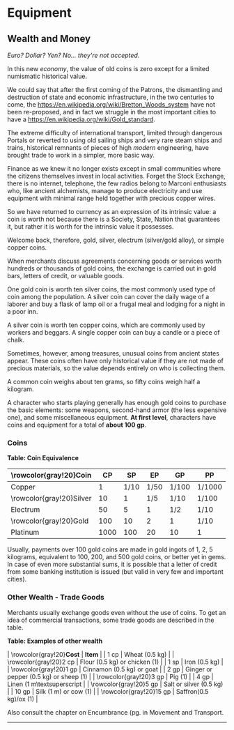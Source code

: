 # Equipment

## Wealth and Money

*Euro? Dollar? Yen? No... they're not accepted.*

In this new *economy*, the value of old coins is zero except for a limited numismatic historical value.

We could say that after the first coming of the Patrons, the dismantling and destruction of state and economic infrastructure, in the two centuries to come, the https://en.wikipedia.org/wiki/Bretton_Woods_system have not been re-proposed, and in fact we struggle in the most important cities to have a https://en.wikipedia.org/wiki/Gold_standard.

The extreme difficulty of international transport, limited through dangerous Portals or reverted to using old sailing ships and very rare steam ships and trains, historical remnants of pieces of high *modern* engineering, have brought trade to work in a simpler, more basic way.

Finance as we knew it no longer exists except in small communities where the citizens themselves invest in local activities. Forget the Stock Exchange, there is no internet, telephone, the few radios belong to Marconi enthusiasts who, like ancient alchemists, manage to produce electricity and use equipment with minimal range held together with precious copper wires.

So we have returned to currency as an expression of its intrinsic value: a coin is worth not because there is a Society, State, Nation that guarantees it, but rather it is worth for the intrinsic value it possesses.

Welcome back, therefore, gold, silver, electrum (silver/gold alloy), or simple copper coins.

When merchants discuss agreements concerning goods or services worth hundreds or thousands of gold coins, the exchange is carried out in gold bars, letters of credit, or valuable goods.

One gold coin is worth ten silver coins, the most commonly used type of coin among the population. A silver coin can cover the daily wage of a laborer and buy a flask of lamp oil or a frugal meal and lodging for a night in a poor inn.

A silver coin is worth ten copper coins, which are commonly used by workers and beggars. A single copper coin can buy a candle or a piece of chalk.

Sometimes, however, among treasures, unusual coins from ancient states appear. These coins often have only historical value if they are not made of precious materials, so the value depends entirely on who is collecting them.

A common coin weighs about ten grams, so fifty coins weigh half a kilogram.

A character who starts playing generally has enough gold coins to purchase the basic elements: some weapons, second-hand armor (the less expensive one), and some miscellaneous equipment. **At first level**, characters have coins and equipment for a total of **about 100 gp**.

### Coins

**Table: Coin Equivalence**

| \rowcolor{gray!20}**Coin** | **CP** | **SP** | **EP** | **GP** | **PP** |
| --- | --- | --- | --- | --- | --- |
| Copper | 1 | 1/10 | 1/50 | 1/100 | 1/1000 |
| \rowcolor{gray!20}Silver | 10 | 1 | 1/5 | 1/10 | 1/100 |
| Electrum | 50 | 5 | 1 | 1/2 | 1/10 |
| \rowcolor{gray!20}Gold | 100 | 10 | 2 | 1 | 1/10 |
| Platinum | 1000 | 100 | 20 | 10 | 1 |

Usually, payments over 100 gold coins are made in gold ingots of 1, 2, 5 kilograms, equivalent to 100, 200, and 500 gold coins, or better yet in gems. In case of even more substantial sums, it is possible that a letter of credit from some banking institution is issued (but valid in very few and important cities).

### Other Wealth - Trade Goods

Merchants usually exchange goods even without the use of coins.
To get an idea of commercial transactions, some trade goods are described in the table.

**Table: Examples of other wealth**

	

| \rowcolor{gray!20}**Cost** | **Item** |
| 1 cp | Wheat (0.5 kg) |
| \rowcolor{gray!20}2 cp | Flour (0.5 kg) or chicken (1) |
| 1 sp | Iron (0.5 kg) |
| \rowcolor{gray!20}1 gp | Cinnamon (0.5 kg) or goat |
| 2 gp | Ginger or pepper (0.5 kg) or sheep (1) |
| \rowcolor{gray!20}3 gp | Pig (1) |
| 4 gp | Linen (1 m\textsuperscript |
| \rowcolor{gray!20}5 gp | Salt or silver (0.5 kg) |
| 10 gp | Silk (1 m) or cow (1) |
| \rowcolor{gray!20}15 gp | Saffron(0.5 kg)/ox (1) |

Also consult the chapter on Encumbrance (pg.  in Movement and Transport.

---
